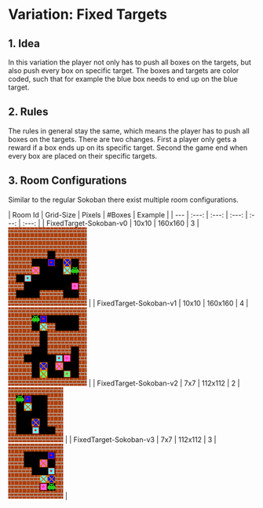 # Variation: Fixed Targets

## 1. Idea
In this variation the player not only has to push all boxes on the targets, but also push every box on specific target.
The boxes and targets are color coded, such that for example the blue box needs to end up on the blue target. 

## 2. Rules
The rules in general stay the same, which means the player has to push all boxes on the targets. There are two changes.
First a player only gets a reward if a box ends up on its specific target. 
Second the game end when every box are placed on their specific targets.

## 3. Room Configurations
Similar to the regular Sokoban there exist multiple room configurations.

| Room Id | Grid-Size | Pixels | #Boxes | Example | 
| --- | :---: | :---: | :---: | :---: | :---: |
| FixedTarget-Sokoban-v0 | 10x10 | 160x160 | 3 | ![FixedTarget-Sokoban-v0](/docs/rooms/FixedTarget-Sokoban-v0.png)  | 
| FixedTarget-Sokoban-v1 | 10x10 | 160x160 | 4 | ![FixedTarget-Sokoban-v1](/docs/rooms/FixedTarget-Sokoban-v1.png)   | 
| FixedTarget-Sokoban-v2 | 7x7 | 112x112 | 2 | ![FixedTarget-Sokoban-v2](/docs/rooms/FixedTarget-Sokoban-v2.png)  |
| FixedTarget-Sokoban-v3 | 7x7 | 112x112 | 3 | ![FixedTarget-Sokoban-v3](/docs/rooms/FixedTarget-Sokoban-v3.png)  |

